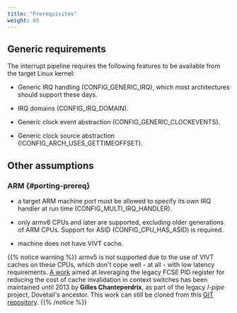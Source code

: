 ```yaml
---
title: "Prerequisites"
weight: 85
---
```


## Generic requirements

The interrupt pipeline requires the following features to be available
from the target Linux kernel:

- Generic IRQ handling (CONFIG_GENERIC_IRQ), which most architectures
  should support these days.

- IRQ domains (CONFIG_IRQ_DOMAIN).

- Generic clock event abstraction (CONFIG_GENERIC_CLOCKEVENTS).

- Generic clock source abstraction (!CONFIG_ARCH_USES_GETTIMEOFFSET).

## Other assumptions

### ARM {#porting-prereq}

- a target ARM machine port must be allowed to specify its own IRQ
  handler at run time (CONFIG_MULTI_IRQ_HANDLER).

- only armv6 CPUs and later are supported, excluding older generations
  of ARM CPUs. Support for ASID (CONFIG_CPU_HAS_ASID) is required.

- machine does not have VIVT cache.

{{% notice warning %}}
armv5 is not supported due to the use of VIVT caches on these
CPUs, which don't cope well - at all - with low latency requirements. [A
work](https://static.lwn.net/images/conf/rtlws11/papers/proc/p01.pdf)
aimed at leveraging the legacy FCSE PID register for reducing the cost
of cache invalidation in context switches has been maintained until
2013 by **Gilles Chanteperdrix**, as part of the legacy *I-pipe* project, Dovetail's ancestor.
This work can still be cloned from this [GIT repository](git://archive.xenomai.org/ipipe-gch.git).
{{% /notice %}}
